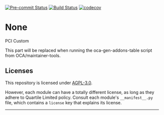 
<!-- /!\ Non OCA Context : Set here the badge of your runbot / runboat instance. -->
[![Pre-commit Status](https://github.com/qrtl/pci-custom/actions/workflows/pre-commit.yml/badge.svg?branch=10.0)](https://github.com/qrtl/pci-custom/actions/workflows/pre-commit.yml?query=branch%3A10.0)
[![Build Status](https://github.com/qrtl/pci-custom/actions/workflows/test.yml/badge.svg?branch=10.0)](https://github.com/qrtl/pci-custom/actions/workflows/test.yml?query=branch%3A10.0)
[![codecov](https://codecov.io/gh/qrtl/pci-custom/branch/10.0/graph/badge.svg)](https://codecov.io/gh/qrtl/pci-custom)
<!-- /!\ Non OCA Context : Set here the badge of your translation instance. -->

<!-- /!\ do not modify above this line -->

# None

PCI Custom

<!-- /!\ do not modify below this line -->

<!-- prettier-ignore-start -->

[//]: # (addons)

This part will be replaced when running the oca-gen-addons-table script from OCA/maintainer-tools.

[//]: # (end addons)

<!-- prettier-ignore-end -->

## Licenses

This repository is licensed under [AGPL-3.0](LICENSE).

However, each module can have a totally different license, as long as they adhere to Quartile Limited
policy. Consult each module's `__manifest__.py` file, which contains a `license` key
that explains its license.

----
<!-- /!\ Non OCA Context : Set here the full description of your organization. -->
